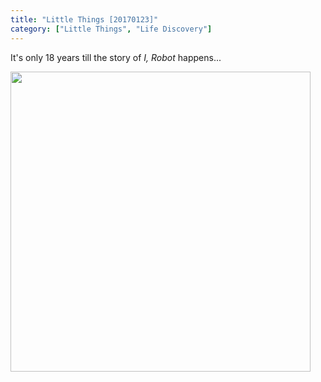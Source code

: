```yaml
---
title: "Little Things [20170123]"
category: ["Little Things", "Life Discovery"]
---
```


It's only 18 years till the story of *I, Robot* happens...

<img class="img-responsive center-block" src="https://raw.githubusercontent.com/joshua19881228/my_blogs/master/Life_Discovery/Little_Things/figures/IRobot.jpg" alt="" width="480"/>